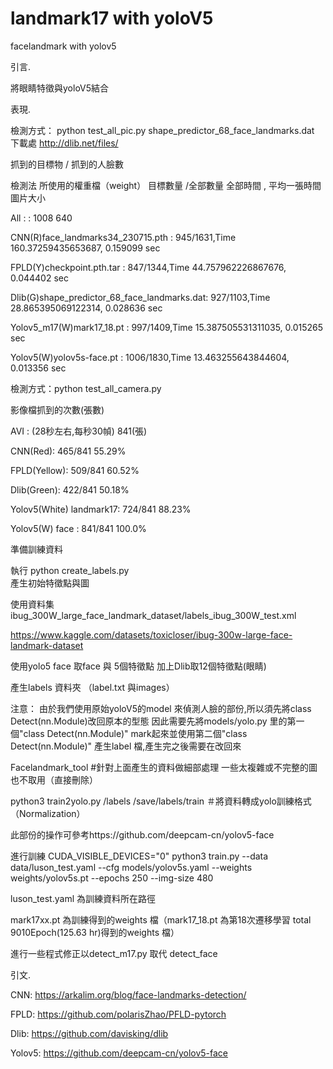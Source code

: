 # landmark17 with yoloV5

facelandmark with yolov5

引言.

將眼睛特徵與yoloV5結合

表現.

檢測方式：
python test_all_pic.py     shape_predictor_68_face_landmarks.dat 下載處 http://dlib.net/files/

抓到的目標物 / 抓到的人臉數

檢測法   所使用的權重檔（weight）				目標數量 /全部數量  		全部時間        ,            平均一張時間                圖片大小         

All : 					:		1008											      640

CNN(R)face_landmarks34_230715.pth   :		945/1631,Time      160.37259435653687,   	0.159099 sec				    

FPLD(Y)checkpoint.pth.tar  		:		847/1344,Time      44.757962226867676,	0.044402 sec				                    

Dlib(G)shape_predictor_68_face_landmarks.dat:	927/1103,Time      28.865395069122314,   	0.028636 sec				                    

Yolov5_m17(W)mark17_18.pt		:		997/1409,Time      15.387505531311035,    0.015265 sec				                    

Yolov5(W)yolov5s-face.pt		:		1006/1830,Time     13.463255643844604,	0.013356 sec				                    



檢測方式：python test_all_camera.py

影像檔抓到的次數(張數)

AVI  : (28秒左右,每秒30幀) 841(張)

CNN(Red):					465/841		55.29%					

FPLD(Yellow):				509/841		60.52%

Dlib(Green):				422/841		50.18%

Yolov5(White) landmark17:	      724/841		88.23%

Yolov5(W) face 		:		841/841		100.0%

準備訓練資料

執行
python create_labels.py  
產生初始特徵點與圖

使用資料集ibug_300W_large_face_landmark_dataset/labels_ibug_300W_test.xml

https://www.kaggle.com/datasets/toxicloser/ibug-300w-large-face-landmark-dataset

使用yolo5 face 取face 與 5個特徵點 加上Dlib取12個特徵點(眼睛)

產生labels 資料夾 （label.txt 與images）

注意： 由於我們使用原始yoloV5的model 來偵測人臉的部份,所以須先將class Detect(nn.Module)改回原本的型態
      因此需要先將models/yolo.py 里的第一個"class Detect(nn.Module)" mark起來並使用第二個"class Detect(nn.Module)"
      產生label 檔,產生完之後需要在改回來 

Facelandmark_tool        #針對上面產生的資料做細部處理
一些太複雜或不完整的圖也不取用（直接刪除）

python3 train2yolo.py /labels /save/labels/train   ＃將資料轉成yolo訓練格式（Normalization）

此部份的操作可參考https://github.com/deepcam-cn/yolov5-face

進行訓練
CUDA_VISIBLE_DEVICES="0" python3 train.py --data data/luson_test.yaml --cfg models/yolov5s.yaml --weights weights/yolov5s.pt --epochs 250 --img-size 480

luson_test.yaml   為訓練資料所在路徑

mark17xx.pt		  為訓練得到的weights 檔（mark17_18.pt  為第18次遷移學習 total 9010Epoch(125.63 hr)得到的weights 檔）

進行一些程式修正以detect_m17.py 取代 detect_face

引文.

CNN:		https://arkalim.org/blog/face-landmarks-detection/

FPLD:		https://github.com/polarisZhao/PFLD-pytorch

Dlib:		https://github.com/davisking/dlib

Yolov5:		https://github.com/deepcam-cn/yolov5-face

